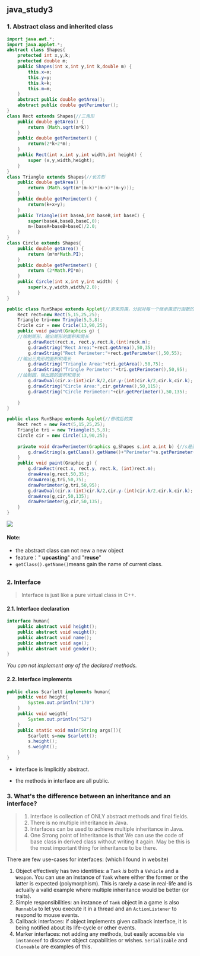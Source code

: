 ## java_study3 

### 1. Abstract class and  inherited class 

```java
import java.awt.*;
import java.applet.*;
abstract class Shapes{
	protected int x,y,k;
	protected double m;
	public Shapes(int x,int y,int k,double m) {
		this.x=x;
		this.y=y;
		this.k=k;
		this.m=m;
	}
	abstract public double getArea();
	abstract public double getPerimeter();
}
class Rect extends Shapes{//三角形
	public double getArea() {
		return (Math.sqrt(m*k))
	}
	public double getPerimeter() {
		return(2*k+2*m);
	}
	public Rect(int x,int y,int width,int height) {
		super (x,y,width,height);
	}
}
class Triangle extends Shapes{//长方形
	public double getArea() {
		return (Math.sqrt(m*(m-k)*(m-x)*(m-y)));
	}
	public double getPerimeter() {
		return(k+x+y);
	}
	public Triangle(int baseA,int baseB,int baseC) {
		super(baseA,baseB,baseC,0);
		m=(baseA+baseB+baseC)/2.0;
	}
}
class Circle extends Shapes{
	public double getArea() {
		return (m*m*Math.PI);
	}
	public double getPerimeter() {
		return (2*Math.PI*m);
	}
	public Circle(int x,int y,int width) {
		super(x,y,width,width/2.0);
	}
}

public class RunShape extends Applet{//原来的类，分别对每一个继承类进行函数的定义
	Rect rect=new Rect(5,15,25,25);
	Triangle tri=new Tringle(5,5,8);
	Cricle cir = new Cricle(13,90,25);
	public void paint(Graphics g) {
	//绘制矩形，输出矩形的面积和周长
		g.drawRect(rect.x, rect.y,rect.k,(int)reck.m);
		g.drawString("Rect Area:"+rect.getArea(),50,35);
		g.drawString("Rect Perimeter:"+rect.getPerimeter(),50,55);
	//输出三角形的面积和周长
		g.drawString("Triangle Area:"+tri.getArea(),50,75);
		g.drawString("Tringle Perimeter:"+tri.getPerimeter(),50,95);
	//绘制圆，输出圆的面积和周长
		g.drawOval(cir.x-(int)cir.k/2,cir.y-(int)cir.k/2,cir.k,cir.k);
		g.drawString("Circle Area:",cir.getArea(),50,115);
		g.drawString("Circle Perimeter:"+cir.getPerimeter(),50,135);
		
	}
}

public class RunShape extends Applet{//修改后的类
	Rect rect = new Rect(5,15,25,25);
	Triangle tri = new Triangle(5,5,8);
	Circle cir = new Circle(13,90,25);
	
	private void drawPerimeter(Graphics g,Shapes s,int a,int b) {//s是通用的对象，建立函数让不同类都diao'yong
		g.drawString(s.getClass().getName()+"Perimeter"+s.getPerimeter(),a,b);
	}
	public void paint(Graphic g) {
		g.drawRect(rect.x, rect.y, rect.k, (int)rect.m);
		drawArea(g,rect,50,35);
		drawArea(g,tri,50,75);
		drawPerimeter(g,tri,50,95);
		g.drawOval(cir.x-(int)cir.k/2,cir.y-(int)cir.k/2,cir.k,cir.k);
		drawArea(g,cir,50,135);
		drawPerimeter(g,cir,50,135);
	}
}
```

![](E:\专业课\QQ图片20190927173400.jpg)

#### Note:

- the abstract class can not new a new object
- feature：" **upcasting**" and "**reuse**"
- `getClass().getName()`means gain the name of current class.

## 

### 2. Interface 

>Interface is just like a pure virtual class in C++.

#### 2.1. Interface declaration

```java
interface human{
    public abstract void height();
    public abstract void weight();
    public abstract void name();
    public abstract void age();
    public abstract void gender();
}
```

*You can not implement any of the declared methods.*

#### 2.2. Interface implements



```java
public class Scarlett implements human{
    public void height{
        System.out.println("170")
    }
    public void weigth{
        System.out.println("52")
    }
    public static void main(String args[]){
        Scarlett s=new Scarlett();
        s.height();
        s.weight();
    }
}
```

- interface is Implicitly abstract.

- the methods in interface are all public.

### 3. What's the difference between  an inheritance and an interface?

> 1. Interface is collection of ONLY abstract methods and final fields.
> 2. There is no multiple inheritance in Java.
> 3. Interfaces can be used to achieve multiple inheritance in Java.
> 4. One Strong point of Inheritance is that We can use the code of base class in derived class without writing it again. May be this is the most important thing for inheritance to be there.

There are few use-cases for interfaces: (which I found in website)

1. Object effectively has two identities: a `Tank` *is* both a `Vehicle` and a `Weapon`. You can use an instance of `Tank` where either the former or the latter is expected (polymorphism). This is rarely a case in real-life and is actually a valid example where multiple inheritance would be better (or traits).
2. Simple responsibilities: an instance of `Tank` object in a game is also `Runnable` to let you execute it in a thread and an `ActionListener` to respond to mouse events.
3. Callback interfaces: if object implements given callback interface, it is being notified about its life-cycle or other events.
4. Marker interfaces: not adding any methods, but easily accessible via `instanceof` to discover object capabilities or wishes. `Serializable` and `Cloneable` are examples of this.